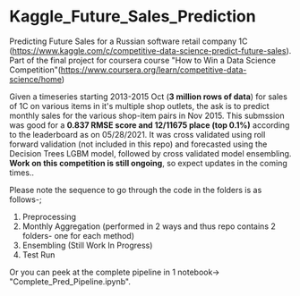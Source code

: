 # Kaggle_Future_Sales_Prediction
Predicting Future Sales for a Russian software retail company 1C (https://www.kaggle.com/c/competitive-data-science-predict-future-sales). Part of the final project for coursera course "How to Win a Data Science Competition"(https://www.coursera.org/learn/competitive-data-science/home)

Given a timeseries starting 2013-2015 Oct (**3 million rows of data**) for sales of 1C on various items in it's multiple shop outlets, the ask is to predict monthly sales for the various shop-item pairs in Nov 2015.
This submssion was good for a **0.837 RMSE score and 12/11675 place (top 0.1%)** according to the leaderboard as on 05/28/2021. It was cross validated using roll forward validation (not included in this repo) and forecasted using the Decision Trees LGBM model, followed by cross validated model ensembling. **Work on this competition is still ongoing**, so expect updates in the coming times..

Please note the sequence to go through the code in the folders is as follows-;

1. Preprocessing
2. Monthly Aggregation (performed in 2 ways and thus repo contains 2 folders- one for each method)
3. Ensembling (Still Work In Progress)
4. Test Run

Or you can peek at the complete pipeline in 1 notebook-> "Complete_Pred_Pipeline.ipynb".
